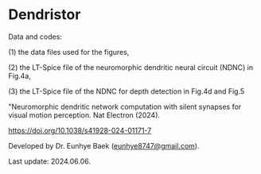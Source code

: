# Dendristor

Data and codes:

(1) the data files used for the figures,

(2) the LT-Spice file of the neuromorphic dendritic neural circuit (NDNC) in Fig.4a, 

(3) the LT-Spice file of the NDNC for depth detection in Fig.4d and Fig.5

"Neuromorphic dendritic network computation with silent synapses for visual motion perception. Nat Electron (2024). 

https://doi.org/10.1038/s41928-024-01171-7

Developed by Dr. Eunhye Baek (eunhye8747@gmail.com).

Last update: 2024.06.06.
